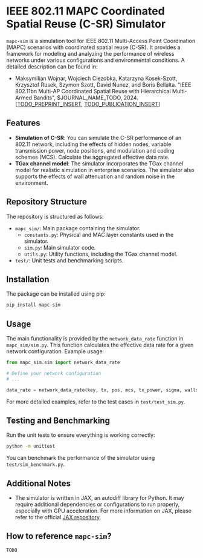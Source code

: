 # IEEE 802.11 MAPC Coordinated Spatial Reuse (C-SR) Simulator

`mapc-sim` is a simulation tool for IEEE 802.11 Multi-Access Point Coordination (MAPC) scenarios with coordinated 
spatial reuse (C-SR). It provides a framework for modeling and analyzing the performance of wireless networks under 
various configurations and environmental conditions. A detailed description can be found in:

- Maksymilian Wojnar, Wojciech Ciezobka, Katarzyna Kosek-Szott, Krzysztof Rusek, Szymon Szott, David Nunez, and Boris Bellalta. "IEEE 802.11bn Multi-AP Coordinated Spatial Reuse with Hierarchical Multi-Armed Bandits", $JOURNAL_NAME_TODO, 2024. [[TODO_PREPRINT_INSERT](https://github.com/ml4wifi-devs/mapc-mab/tree/main), [TODO_PUBLICATION_INSERT](https://github.com/ml4wifi-devs/mapc-mab/tree/main)]

## Features

- **Simulation of C-SR**: You can simulate the C-SR performance of an 802.11 network, including the effects of hidden 
nodes, variable transmission power, node positions, and modulation and coding schemes (MCS). Calculate the aggregated 
effective data rate.
- **TGax channel model**: The simulator incorporates the TGax channel model for realistic simulation in enterprise scenarios. The 
simulator also supports the effects of wall attenuation and random noise in the environment.

## Repository Structure

The repository is structured as follows:

- `mapc_sim/`: Main package containing the simulator.
  - `constants.py`: Physical and MAC layer constants used in the simulator.
  - `sim.py`: Main simulator code.
  - `utils.py`: Utility functions, including the TGax channel model.
- `test/`: Unit tests and benchmarking scripts.

## Installation

The package can be installed using pip:

```bash
pip install mapc-sim
```

## Usage

The main functionality is provided by the `network_data_rate` function in `mapc_sim/sim.py`. This function calculates 
the effective data rate for a given network configuration. Example usage:

```python
from mapc_sim.sim import network_data_rate

# Define your network configuration
# ...

data_rate = network_data_rate(key, tx, pos, mcs, tx_power, sigma, walls)
```

For more detailed examples, refer to the test cases in `test/test_sim.py`.

## Testing and Benchmarking

Run the unit tests to ensure everything is working correctly:

```bash
python -m unittest
```

You can benchmark the performance of the simulator using `test/sim_benchmark.py`.

## Additional Notes

-   The simulator is written in JAX, an autodiff library for Python. It may require additional dependencies or 
configurations to run properly, especially with GPU acceleration. For more information on JAX, please refer to the 
official [JAX repository](https://jax.readthedocs.io/en/latest/).

## How to reference `mapc-sim`?

```
TODO
```

